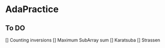 # AdaPractice
 
 ## To DO
 [] Counting inversions
 [] Maximum SubArray sum 
 [] Karatsuba
 [] Strassen